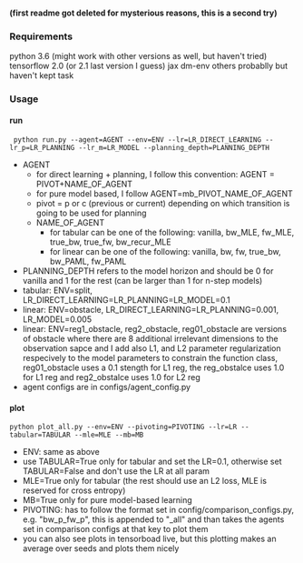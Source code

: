 #### (first readme got deleted for mysterious reasons, this is a second try)
### Requirements
python 3.6 (might work with other versions as well, but haven't tried)
tensorflow 2.0 (or 2.1 last version I guess)
jax
dm-env
others probablly but haven't kept task

### Usage

#### run

```` python run.py --agent=AGENT --env=ENV --lr=LR_DIRECT_LEARNING --lr_p=LR_PLANNING --lr_m=LR_MODEL --planning_depth=PLANNING_DEPTH````

* AGENT
    * for direct learning + planning, I follow this convention: AGENT = PIVOT+NAME_OF_AGENT
    * for pure model based, I follow AGENT=mb_PIVOT_NAME_OF_AGENT
    * pivot = p or c (previous or current) depending on which transition is going to be used for planning
    * NAME_OF_AGENT 
        * for tabular can be one of the following: vanilla, bw_MLE, fw_MLE, true_bw, true_fw, bw_recur_MLE
        * for linear can be one of the following: vanilla, bw, fw, true_bw, bw_PAML, fw_PAML
* PLANNING_DEPTH refers to the model horizon and should be 0 for vanilla and 1 for the rest (can be larger than 1 for n-step models)
* tabular: ENV=split, LR_DIRECT_LEARNING=LR_PLANNING=LR_MODEL=0.1
* linear: ENV=obstacle, LR_DIRECT_LEARNING=LR_PLANNING=0.001, LR_MODEL=0.005
* linear: ENV=reg1_obstacle, reg2_obstacle, reg01_obstacle are versions of obstacle where there are 8 additional irrelevant dimensions to the observation sapce and I add also L1, and L2 parameter regularization respecively to the model parameters to constrain the function class, reg01_obstacle uses a 0.1 stength for L1 reg, the reg_obstalce uses 1.0 for L1 reg and reg2_obstalce uses 1.0 for L2 reg
* agent configs are in configs/agent_config.py
    
#### plot

````python plot_all.py --env=ENV --pivoting=PIVOTING --lr=LR --tabular=TABULAR --mle=MLE --mb=MB````

* ENV: same as above
* use TABULAR=True only for tabular and set the LR=0.1, otherwise set TABULAR=False and don't use the LR at all param
* MLE=True only for tabular (the rest should use an L2 loss, MLE is reserved for cross entropy)
* MB=True only for pure model-based learning
* PIVOTING: has to follow the format set in config/comparison_configs.py, e.g. "bw_p_fw_p", this is appended to "_all" and than takes the agents set in comparison configs at that key to plot them
* you can also see plots in tensorboad live, but this plotting makes an average over seeds and plots them nicely
